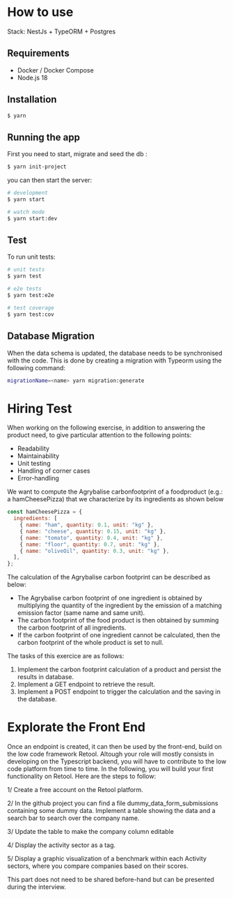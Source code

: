 # How to use

Stack: NestJs + TypeORM + Postgres

## Requirements

- Docker / Docker Compose
- Node.js 18

## Installation

```bash
$ yarn
```

## Running the app

First you need to start, migrate and seed the db :

```bash
$ yarn init-project
```

you can then start the server:

```bash
# development
$ yarn start

# watch mode
$ yarn start:dev
```

## Test

To run unit tests:

```bash
# unit tests
$ yarn test

# e2e tests
$ yarn test:e2e

# test coverage
$ yarn test:cov
```

## Database Migration

When the data schema is updated, the database needs to be synchronised with the code. This is done by creating a migration with Typeorm using the following command:

```bash
migrationName=<name> yarn migration:generate
```

# Hiring Test

When working on the following exercise, in addition to answering the product need, to give particular attention to the following points:

- Readability
- Maintainability
- Unit testing
- Handling of corner cases
- Error-handling

We want to compute the Agrybalise carbonfootprint of a foodproduct (e.g.: a hamCheesePizza) that we characterize by its ingredients as shown below

```js
const hamCheesePizza = {
  ingredients: [
    { name: "ham", quantity: 0.1, unit: "kg" },
    { name: "cheese", quantity: 0.15, unit: "kg" },
    { name: "tomato", quantity: 0.4, unit: "kg" },
    { name: "floor", quantity: 0.7, unit: "kg" },
    { name: "oliveOil", quantity: 0.3, unit: "kg" },
  ],
};
```

The calculation of the Agrybalise carbon footprint can be described as below:

- The Agrybalise carbon footprint of one ingredient is obtained by multiplying the quantity of the ingredient by the emission of a matching emission factor (same name and same unit).
- The carbon footprint of the food product is then obtained by summing the carbon footprint of all ingredients.
- If the carbon footprint of one ingredient cannot be calculated, then the carbon footprint of the whole product is set to null.

The tasks of this exercice are as follows:
1. Implement the carbon footprint calculation of a product and persist the results in database.
2. Implement a GET endpoint to retrieve the result.
3. Implement a POST endpoint to trigger the calculation and the saving in the database.

# Explorate the Front End

Once an endpoint is created, it can then be used by the front-end, build on the low code framework Retool. Altough your role will mostly consists in developing on the Typescript backend, you will have to contribute to the low code platform from time to time. In the following, you will build your first functionality on Retool. Here are the steps to follow:

1/ Create a free account on the Retool platform.

2/ In the github project you can find a file dummy_data_form_submissions containing some dummy data. Implement a table showing the data and a search bar to search over the company name.

3/ Update the table to make the company column editable

4/ Display the activity sector as a tag. 

5/ Display a graphic visualization of a benchmark within each Activity sectors, where you compare companies based on their scores.

This part does not need to be shared before-hand but can be presented during the interview.

